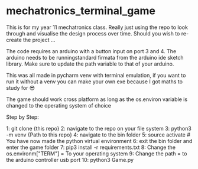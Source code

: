 # mechatronics_terminal_game

This is for my year 11 mechatronics class. Really just using the repo to look through and visualise the design process over time. 
Should you wish to re-create the project ...

The code requires an arduino with a button input on port 3 and 4. The arduino needs to be runningstandard firmata from the arduino
ide sketch library. Make sure to update the path variable to that of your arduino.

This was all made in pycharm venv with terminal emulation, if you want to run it without a venv you can make your own exe
because I got maths to study for 😎

The game should work cross platform as long as the os.environ variable is changed to the operating system of choice

Step by Step:

1: git clone {this repo}
2: navigate to the repo on your file system
3: python3 -m venv {Path to this repo}
4: navigate to the bin folder
5: source activate  # You have now made the python virtual environment
6: exit the bin folder and enter the game folder
7: pip3 install -r requirements.txt
8: Change the os.environm["TERM"] = To your operating system
9: Change the path = to the arduino controller usb port
10: python3 Game.py
